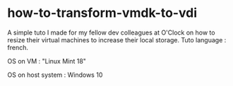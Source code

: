 # how-to-transform-vmdk-to-vdi
A simple tuto I made for my fellow dev colleagues at O'Clock on how to resize their virtual machines to increase their local storage.
Tuto language : french.

OS on VM :
"Linux Mint 18"

OS on host system :
Windows 10

